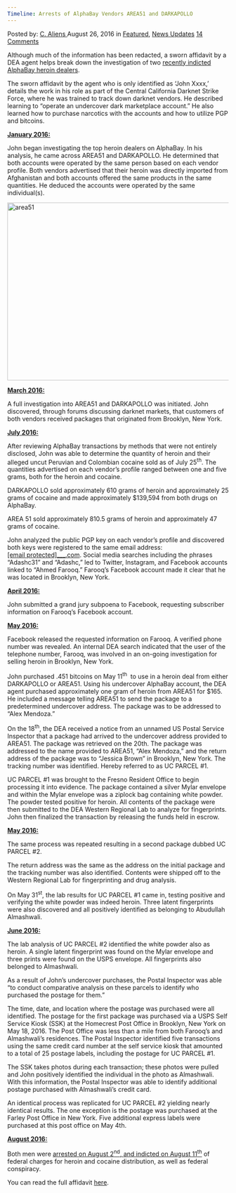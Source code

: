 ```yaml
---
Timeline: Arrests of AlphaBay Vendors AREA51 and DARKAPOLLO
---
```

<article class="post-listing post-15237 post type-post status-publish format-standard has-post-thumbnail hentry category-deepdot-news category-news-updates tag-alphabay tag-area51 tag-arrests tag-darkapollo tag-timeline tag-vendors">
    <div class="post-inner">
        <span>Posted by: <a href="https://www.deepdotweb.com/author/caliens/" title="">C. Aliens </a></span>
    <span>August 26, 2016</span>
    <span>in <a href="https://www.deepdotweb.com/category/deepdot-news/" rel="category tag">Featured</a>, <a href="https://www.deepdotweb.com/category/news-updates/" rel="category tag">News Updates</a></span>
    <span><a href="https://www.deepdotweb.com/2016/08/26/timeline-arrests-alphabay-vendors-area51-darkapollo/#comments">14 Comments</a></span>
    </p>
    <div class="clear"></div>
    <div class="entry">
    <p>Although much of the information has been redacted, a sworn affidavit by a DEA agent helps break down the investigation of two <a href="https://www.deepdotweb.com/2016/08/12/feds-indict-two-alphabay-vendors-distribution-conspiracy-charges/">recently indicted AlphaBay heroin dealers</a>.</p>
    <p>The sworn affidavit by the agent who is only identified as ‘John Xxxx,’ details the work in his role as part of the Central California Darknet Strike Force, where he was trained to track down darknet vendors. He described learning to “operate an undercover dark marketplace account.” He also learned how to purchase narcotics with the accounts and how to utilize PGP and bitcoins.</p>
    <p><strong><u>January 2016:</u></strong></p>
    <p>John began investigating the top heroin dealers on AlphaBay. In his analysis, he came across AREA51 and DARKAPOLLO. He determined that both accounts were operated by the same person based on each vendor profile. Both vendors advertised that their heroin was directly imported from Afghanistan and both accounts offered the same products in the same quantities. He deduced the accounts were operated by the same individual(s).</p>
    <p><a href="https://www.deepdotweb.com/wp-content/uploads/2016/08/area51.png"><img class="aligncenter size-full wp-image-15097" src="https://www.deepdotweb.com/wp-content/uploads/2016/08/area51.png" alt="area51" width="613" height="405" srcset="https://www.deepdotweb.com/wp-content/uploads/2016/08/area51.png 613w, https://www.deepdotweb.com/wp-content/uploads/2016/08/area51-300x198.png 300w" sizes="(max-width: 613px) 100vw, 613px"/></a></p>
    <p><strong><u>March 2016:</u></strong></p>
    <p>A full investigation into AREA51 and DARKAPOLLO was initiated. John discovered, through forums discussing darknet markets, that customers of both vendors received packages that originated from Brooklyn, New York.</p>
    <p><strong><u>July 2016:</u></strong></p>
    <p>After reviewing AlphaBay transactions by methods that were not entirely disclosed, John was able to determine the quantity of heroin and their alleged uncut Peruvian and Colombian cocaine sold as of July 25<sup>th</sup>. The quantities advertised on each vendor’s profile ranged between one and five grams, both for the heroin and cocaine.</p>
    <p>DARKAPOLLO sold approximately 610 grams of heroin and approximately 25 grams of cocaine and made approximately $139,594 from both drugs on AlphaBay.</p>
    <p>AREA 51 sold approximately 810.5 grams of heroin and approximately 47 grams of cocaine.</p>
    <p>John analyzed the public PGP key on each vendor’s profile and discovered both keys were registered to the same email address: <a href="/cdn-cgi/l/email-protection#50113431233833636110370f0f0f7e333f3d"><span class="__cf_email__" data-cfemail="3c7d585d4f545f0f0d7c5b">[email&#160;protected]</span><script data-cfhash='f9e31' type="text/javascript">/* <![CDATA[ */!function(t,e,r,n,c,a,p){try{t=document.currentScript||function(){for(t=document.getElementsByTagName('script'),e=t.length;e--;)if(t[e].getAttribute('data-cfhash'))return t[e]}();if(t&&(c=t.previousSibling)){p=t.parentNode;if(a=c.getAttribute('data-cfemail')){for(e='',r='0x'+a.substr(0,2)|0,n=2;a.length-n;n+=2)e+='%'+('0'+('0x'+a.substr(n,2)^r).toString(16)).slice(-2);p.replaceChild(document.createTextNode(decodeURIComponent(e)),c)}p.removeChild(t)}}catch(u){}}()/* ]]> */</script>___.com</a>. Social media searches including the phrases “Adashc31” and “Adashc,” led to Twitter, Instagram, and Facebook accounts linked to &#8220;Ahmed Farooq.&#8221; Farooq’s Facebook account made it clear that he was located in Brooklyn, New York.</p>
    <p><strong><u>April 2016:</u></strong></p>
    <p>John submitted a grand jury subpoena to Facebook, requesting subscriber information on Farooq’s Facebook account.</p>
    <p><strong><u>May 2016:</u></strong></p>
    <p>Facebook released the requested information on Farooq. A verified phone number was revealed. An internal DEA search indicated that the user of the telephone number, Farooq, was involved in an on-going investigation for selling heroin in Brooklyn, New York.</p>
    <p>John purchased .451 bitcoins on May 11<sup>th</sup>  to use in a heroin deal from either DARKAPOLLO or AREA51. Using his undercover AlphaBay account, the DEA agent purchased approximately one gram of heroin from AREA51 for $165. He included a message telling AREA51 to send the package to a predetermined undercover address. The package was to be addressed to &#8220;Alex Mendoza.&#8221;</p>
    <p>On the 18<sup>th</sup>, the DEA received a notice from an unnamed US Postal Service Inspector that a package had arrived to the undercover address provided to AREA51. The package was retrieved on the 20th. The package was addressed to the name provided to AREA51, &#8220;Alex Mendoza,” and the return address of the package was to “Jessica Brown” in Brooklyn, New York. The tracking number was identified. Hereby referred to as UC PARCEL #1.</p>
    <p>UC PARCEL #1 was brought to the Fresno Resident Office to begin processing it into evidence. The package contained a silver Mylar envelope and within the Mylar envelope was a ziplock bag containing white powder. The powder tested positive for heroin. All contents of the package were then submitted to the DEA Western Regional Lab to analyze for fingerprints. John then finalized the transaction by releasing the funds held in escrow.</p>
    <p><strong><u>May 2016:</u></strong></p>
    <p>The same process was repeated resulting in a second package dubbed UC PARCEL #2.</p>
    <p>The return address was the same as the address on the initial package and the tracking number was also identified. Contents were shipped off to the Western Regional Lab for fingerprinting and drug analysis.</p>
    <p>On May 31<sup>st</sup>, the lab results for UC PARCEL #1 came in, testing positive and verifying the white powder was indeed heroin. Three latent fingerprints were also discovered and all positively identified as belonging to Abudullah Almashwali.</p>
    <p><strong><u>June 2016:</u></strong></p>
    <p>The lab analysis of UC PARCEL #2 identified the white powder also as heroin. A single latent fingerprint was found on the Mylar envelope and three prints were found on the USPS envelope. All fingerprints also belonged to Almashwali.</p>
    <p>As a result of John’s undercover purchases, the Postal Inspector was able “to conduct comparative analysis on these parcels to identify who purchased the postage for them.”</p>
    <p>The time, date, and location where the postage was purchased were all identified. The postage for the first package was purchased via a USPS Self Service Kiosk (SSK) at the Homecrest Post Office in Brooklyn, New York on May 18, 2016. The Post Office was less than a mile from both Farooq’s and Almashwali’s residences. The Postal Inspector identified five transactions using the same credit card number at the self service kiosk that amounted to a total of 25 postage labels, including the postage for UC PARCEL #1.</p>
    <p>The SSK takes photos during each transaction; these photos were pulled and John positively identified the individual in the photo as Almashwali. With this information, the Postal Inspector was able to identify additional postage purchased with Almashwali’s credit card.</p>
    <p>An identical process was replicated for UC PARCEL #2 yielding nearly identical results. The one exception is the postage was purchased at the Farley Post Office in New York. Five additional express labels were purchased at this post office on May 4th.</p>
    <p><strong><u>August 2016:</u></strong></p>
    <p>Both men were <a href="https://www.deepdotweb.com/2016/08/12/feds-indict-two-alphabay-vendors-distribution-conspiracy-charges/">arrested on August 2</a><a href="https://www.deepdotweb.com/2016/08/12/feds-indict-two-alphabay-vendors-distribution-conspiracy-charges/"><sup>nd</sup></a><a href="https://www.deepdotweb.com/2016/08/12/feds-indict-two-alphabay-vendors-distribution-conspiracy-charges/">, </a><a href="https://www.deepdotweb.com/2016/08/12/feds-indict-two-alphabay-vendors-distribution-conspiracy-charges/">and indicted on August 11</a><a href="https://www.deepdotweb.com/2016/08/12/feds-indict-two-alphabay-vendors-distribution-conspiracy-charges/"><sup>th</sup></a> of federal charges for heroin and cocaine distribution, as well as federal conspiracy.</p>
    <p>You can read the full affidavit <a href="https://regmedia.co.uk/2016/08/12/almashwali_arrest.pdf">here</a>.</p>
    </div>
    <span style="display:none"><a href="https://www.deepdotweb.com/tag/alphabay/" rel="tag">alphabay</a> <a href="https://www.deepdotweb.com/tag/area51/" rel="tag">area51</a> <a href="https://www.deepdotweb.com/tag/arrests/" rel="tag">arrests</a> <a href="https://www.deepdotweb.com/tag/darkapollo/" rel="tag">darkapollo</a> <a href="https://www.deepdotweb.com/tag/timeline/" rel="tag">timeline</a> <a href="https://www.deepdotweb.com/tag/vendors/" rel="tag">vendors</a></span> <span style="display:none" class="updated">2016-08-26</span>
    <div style="display:none" class="vcard author" itemprop="author" itemscope itemtype="http://schema.org/Person"><strong class="fn" itemprop="name"><a href="https://www.deepdotweb.com/author/caliens/" title="Posts by C. Aliens" rel="author">C. Aliens</a></strong></div>
    </div>
</article>

